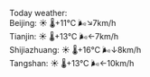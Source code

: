 Today weather:  
Beijing: ☀️   🌡️+11°C 🌬️↘7km/h  
Tianjin: ☀️   🌡️+13°C 🌬️←7km/h  
Shijiazhuang: ☀️   🌡️+16°C 🌬️↓8km/h  
Tangshan: ☀️   🌡️+13°C 🌬️←10km/h  
